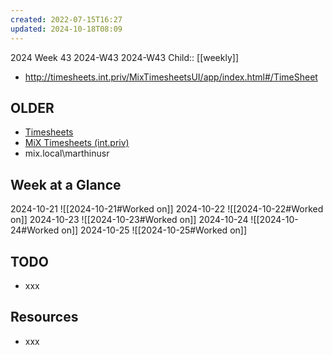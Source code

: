 ```yaml
---
created: 2022-07-15T16:27
updated: 2024-10-18T08:09
---
```

2024 Week 43
2024-W43 2024-W43
Child:: [[weekly]]

- http://timesheets.int.priv/MixTimesheetsUI/app/index.html#/TimeSheet

## OLDER

- [Timesheets](http://timesheets.mixtelematics.com/MixTimesheetsUI/app/index.html#/TimeSheet)
- [MiX Timesheets (int.priv)](http://timesheets.int.priv/MixTimesheetsUI/app/index.html#/Login)
- mix.local\marthinusr

## Week at a Glance

2024-10-21
![[2024-10-21#Worked on]]
2024-10-22
![[2024-10-22#Worked on]]
2024-10-23
![[2024-10-23#Worked on]]
2024-10-24
![[2024-10-24#Worked on]]
2024-10-25
![[2024-10-25#Worked on]]

## TODO

- xxx

## Resources

- xxx


